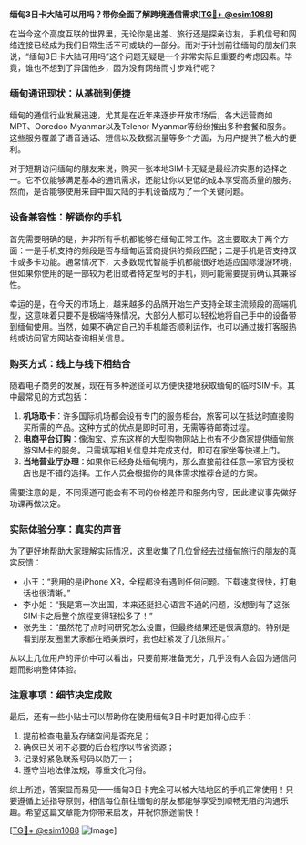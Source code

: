 **缅甸3日卡大陆可以用吗？带你全面了解跨境通信需求[[TG💪+ @esim1088](https://t.me/s/esim1088)]**

在当今这个高度互联的世界里，无论你是出差、旅行还是探亲访友，手机信号和网络连接已经成为我们日常生活不可或缺的一部分。而对于计划前往缅甸的朋友们来说，“缅甸3日卡大陆可用吗”这个问题无疑是一个非常实际且重要的考虑因素。毕竟，谁也不想到了异国他乡，因为没有网络而寸步难行呢？

### 缅甸通讯现状：从基础到便捷

缅甸的通信行业发展迅速，尤其是在近年来逐步开放市场后，各大运营商如MPT、Ooredoo Myanmar以及Telenor Myanmar等纷纷推出多种套餐和服务。这些服务覆盖了语音通话、短信以及数据流量等多个方面，为用户提供了极大的便利。

对于短期访问缅甸的朋友来说，购买一张本地SIM卡无疑是最经济实惠的选择之一。它不仅能够满足基本的通讯需求，还能让你以更低的成本享受高质量的服务。然而，是否能够使用来自中国大陆的手机设备成为了一个关键问题。

### 设备兼容性：解锁你的手机

首先需要明确的是，并非所有手机都能够在缅甸正常工作。这主要取决于两个方面：一是手机支持的频段是否与缅甸运营商提供的频段匹配；二是手机是否支持双卡或多卡功能。通常情况下，大多数现代智能手机都能很好地适应国际漫游环境，但如果你使用的是一部较为老旧或者特定型号的手机，则可能需要提前确认其兼容性。

幸运的是，在今天的市场上，越来越多的品牌开始生产支持全球主流频段的高端机型，这意味着只要不是极端特殊情况，大部分人都可以轻松地将自己手中的设备带到缅甸使用。当然，如果不确定自己的手机能否顺利运作，也可以通过拨打客服热线或访问官方网站查询相关信息。

### 购买方式：线上与线下相结合

随着电子商务的发展，现在有多种途径可以方便快捷地获取缅甸的临时SIM卡。其中最常见的方式包括：

1. **机场取卡**：许多国际机场都会设有专门的服务柜台，旅客可以在抵达时直接购买所需的产品。这种方式的优点是即时可用，无需等待邮寄过程。
2. **电商平台订购**：像淘宝、京东这样的大型购物网站上也有不少商家提供缅甸旅游SIM卡的服务。只需填写相关信息并完成支付，即可在家坐等快递上门。
3. **当地营业厅办理**：如果你已经身处缅甸境内，那么直接前往任意一家官方授权店也是不错的选择。工作人员会根据你的具体需求推荐合适的方案。

需要注意的是，不同渠道可能会有不同的价格差异和服务内容，因此建议事先做好功课再做决定。

### 实际体验分享：真实的声音

为了更好地帮助大家理解实际情况，这里收集了几位曾经去过缅甸旅行的朋友的真实反馈：

- 小王：“我用的是iPhone XR，全程都没有遇到任何问题。下载速度很快，打电话也很清晰。”
- 李小姐：“我是第一次出国，本来还挺担心语言不通的问题，没想到有了这张SIM卡之后整个旅程变得轻松多了！”
- 张先生：“虽然花了点时间研究怎么设置，但最终结果还是很满意的。特别是看到朋友圈里大家都在晒美景时，我也赶紧发了几张照片。”

从以上几位用户的评价中可以看出，只要前期准备充分，几乎没有人会因为通信问题而影响整体体验。

### 注意事项：细节决定成败

最后，还有一些小贴士可以帮助你在使用缅甸3日卡时更加得心应手：

1. 提前检查电量及存储空间是否充足；
2. 确保已关闭不必要的后台程序以节省资源；
3. 记录好紧急联系号码以防万一；
4. 遵守当地法律法规，尊重文化习俗。

综上所述，答案显而易见——缅甸3日卡完全可以被大陆地区的手机正常使用！只要遵循上述指导原则，相信每位前往缅甸的朋友都能够享受到顺畅无阻的沟通乐趣。希望这篇文章能为你带来启发，并祝你旅途愉快！

[[TG💪+ @esim1088](https://t.me/s/esim1088) ![Image](https://i.postimg.cc/4NQfJmqS/Snipaste-2025-05-13-00-14-12.png)]